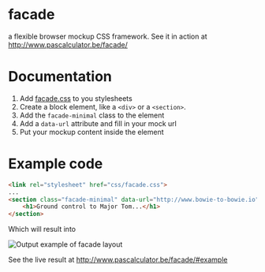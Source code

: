facade
======

a flexible browser mockup CSS framework. See it in action at http://www.pascalculator.be/facade/

# Documentation

1. Add [facade.css](https://github.com/pascalculator/facade/blob/master/css/facade.css) to you stylesheets
2. Create a block element, like a `<div>` or a `<section>`.
3. Add the `facade-minimal` class to the element
4. Add a `data-url` attribute and fill in your mock url
5. Put your mockup content inside the element

# Example code

```HTML
<link rel="stylesheet" href="css/facade.css">
...
<section class="facade-minimal" data-url="http://www.bowie-to-bowie.io"> 
    <h1>Ground control to Major Tom...</h1>
</section>
```
Which will result into

![Output example of facade layout](https://github.com/pascalculator/facade/tree/master/img/example-of-facade.png "Output example of facade layout")

See the live result at http://www.pascalculator.be/facade/#example

